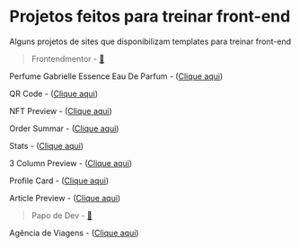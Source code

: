 # Projetos feitos para treinar front-end

Alguns projetos de sites que disponibilizam templates para treinar front-end

> Frontendmentor - [🔗](https://www.frontendmentor.io/)

  Perfume Gabrielle Essence Eau De Parfum - ([Clique aqui](https://deivisondelmiro.github.io/projetos-para-treino/frontendmentor/iniciante/01-product-preview-card-component/index.html))

  QR Code - ([Clique aqui](https://deivisondelmiro.github.io/projetos-para-treino/frontendmentor/iniciante/02-qr-code-component/))

  NFT Preview - ([Clique aqui](https://deivisondelmiro.github.io/projetos-para-treino/frontendmentor/iniciante/03-nft-preview-card-component/))

  Order Summar - ([Clique aqui](https://deivisondelmiro.github.io/projetos-para-treino/frontendmentor/iniciante/04-order-summary-component/))

  Stats - ([Clique aqui](https://deivisondelmiro.github.io/projetos-para-treino/frontendmentor/iniciante/05-stats-preview-card-component))

  3 Column Preview - ([Clique aqui](https://deivisondelmiro.github.io/projetos-para-treino/frontendmentor/iniciante/06-3-column-preview-card-component))

  Profile Card - ([Clique aqui](https://deivisondelmiro.github.io/projetos-para-treino/frontendmentor/iniciante/07-profile-card-component))

  Article Preview - ([Clique aqui](https://deivisondelmiro.github.io/projetos-para-treino/frontendmentor/iniciante/09-article-preview-component-master))

> Papo de Dev - [🔗](https://www.youtube.com/channel/UCRhKK6VrISnIWPJjYxBPKnA)

  Agência de Viagens - ([Clique aqui](https://deivisondelmiro.github.io/projetos-para-treino/papodev/01-agencia-viagens/index.html))
